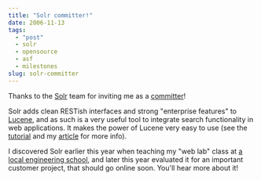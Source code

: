 ```yaml
---
title: "Solr committer!"
date: 2006-11-13
tags: 
  - "post"
  - solr
  - opensource
  - asf
  - milestones
slug: solr-committer
---
```


Thanks to the [Solr](http://incubator.apache.org/solr) team for inviting me as a [committer](http://www.mail-archive.com/solr-dev@lucene.apache.org/msg01422.html)!

Solr adds clean RESTish interfaces and strong "enterprise features" to [Lucene](http://lucene.apache.org/java/docs/), and as such is a very useful tool to integrate search functionality in web applications. It makes the power of Lucene very easy to use (see the [tutorial](http://incubator.apache.org/solr/tutorial.html) and my [article](http://www.xml.com/lpt/a/1668) for more info).

I discovered Solr earlier this year when teaching my "web lab" class at [a local engineering school](http://www.comem.ch/), and later this year evaluated it for an important customer project, that should go online soon. You'll hear more about it!
